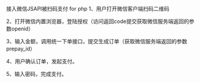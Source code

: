 接入微信JSAPI被扫码支付 for php
1、用户打开微信客户端扫码二维码

2、打开微信内置浏览器，登陆授权（访问返回code提交获取微信服务端返回的参数openid）

3、输入金额，调用统一下单接口，提交生成订单（获取微信服务端返回的参数prepay_id）

4、用户确认订单，发起支付。

5、输入密码，完成支付。